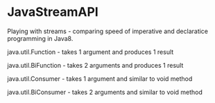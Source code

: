 # JavaStreamAPI
Playing with streams - comparing speed of imperative and declaratice programming in Java8.

java.util.Function - takes 1 argument and produces 1 result

java.util.BiFunction - takes 2 arguments and produces 1 result

java.util.Consumer - takes 1 argument and similar to void method

java.util.BiConsumer - takes 2 arguments and similar to void method
